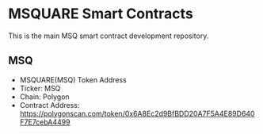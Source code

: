 # MSQUARE Smart Contracts 

This is the main MSQ smart contract development repository.

## MSQ
- MSQUARE(MSQ) Token Address
- Ticker: MSQ
- Chain: Polygon
- Contract Address: https://polygonscan.com/token/0x6A8Ec2d9BfBDD20A7F5A4E89D640F7E7cebA4499

